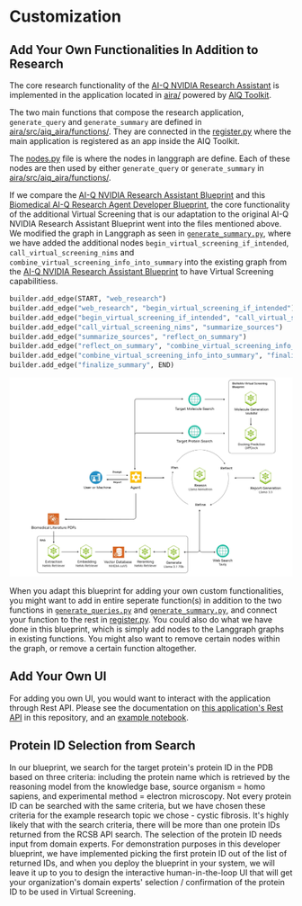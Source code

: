 # Customization 

## Add Your Own Functionalities In Addition to Research
The core research functionality of the [AI-Q NVIDIA Research Assistant](https://build.nvidia.com/nvidia/aiq) is implemented in the application located in [aira/](../aira/) powered by [AIQ Toolkit](https://github.com/NVIDIA/AIQToolkit). 

The two main functions that compose the research application, `generate_query` and `generate_summary` are defined in [aira/src/aiq_aira/functions/](../aira/src/aiq_aira/functions/). They are connected in the [register.py](../aira/src/aiq_aira/register.py) where the main application is registered as an app inside the AIQ Toolkit.

The [nodes.py](../aira/src/aiq_aira/nodes.py) file is where the nodes in langgraph are define. Each of these nodes are then used by either `generate_query` or `generate_summary` in [aira/src/aiq_aira/functions/](../aira/src/aiq_aira/functions/). 

If we compare the [AI-Q NVIDIA Research Assistant Blueprint](https://build.nvidia.com/nvidia/aiq) and this [Biomedical AI-Q Research Agent Developer Blueprint]( https://build.nvidia.com/nvidia/biomedical-aiq-research-agent), the core functionality of the additional Virtual Screening that is our adaptation to the original AI-Q NVIDIA Research Assistant Blueprint went into the files mentioned above. We modified the graph in Langgraph as seen in [`generate_summary.py`](../aira/src/aiq_aira/functions/generate_summary.py), where we have added the additional nodes `begin_virtual_screening_if_intended`, `call_virtual_screening_nims` and `combine_virtual_screening_info_into_summary` into the existing graph from the [AI-Q NVIDIA Research Assistant Blueprint](https://build.nvidia.com/nvidia/aiq) to have Virtual Screening capabilitiess.

```python
builder.add_edge(START, "web_research")
builder.add_edge("web_research", "begin_virtual_screening_if_intended")
builder.add_edge("begin_virtual_screening_if_intended", "call_virtual_screening_nims")
builder.add_edge("call_virtual_screening_nims", "summarize_sources")
builder.add_edge("summarize_sources", "reflect_on_summary")
builder.add_edge("reflect_on_summary", "combine_virtual_screening_info_into_summary")
builder.add_edge("combine_virtual_screening_info_into_summary", "finalize_summary")
builder.add_edge("finalize_summary", END)
```

![reference architecture for this blueprint](./images/biomedical_aiq_reference_architecture.jpg)

When you adapt this blueprint for adding your own custom functionalities, you might want to add in entire seperate function(s) in addition to the two functions in [`generate_queries.py`](../aira/src/aiq_aira/functions/generate_queries.py) and [`generate_summary.py`](../aira/src/aiq_aira/functions/generate_summary.py), and connect your function to the rest in [register.py](../aira/src/aiq_aira/register.py). You could also do what we have done in this blueprint, which is simply add nodes to the Langgraph graphs in existing functions. You might also want to remove certain nodes within the graph, or remove a certain function altogether.

## Add Your Own UI

For adding you own UI, you would want to interact with the application through Rest API. Please see the documentation on [this application's Rest API](./rest-api.md) in this repository, and an [example notebook](../notebooks/test_rest_apis.ipynb).

## Protein ID Selection from Search

In our blueprint, we search for the target protein's protein ID in the PDB based on three criteria: including the protein name which is retrieved by the reasoning model from the knowledge base, source organism = homo sapiens, and experimental method = electron microscopy. Not every protein ID can be searched with the same criteria, but we have chosen these criteria for the example research topic we chose - cystic fibrosis. It's highly likely that with the search criteria, there will be more than one protein IDs returned from the RCSB API search. The selection of the protein ID needs input from domain experts. For demonstration purposes in this developer blueprint, we have implemented picking the first protein ID out of the list of returned IDs, and when you deploy the blueprint in your system, we will leave it up to you to design the interactive human-in-the-loop UI that will get your organization's domain experts' selection / confirmation of the protein ID to be used in Virtual Screening.